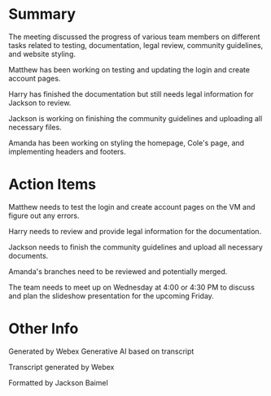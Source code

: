 # Summary

The meeting discussed the progress of various team members on different tasks related to testing, documentation, legal review, community guidelines, and website styling.

Matthew has been working on testing and updating the login and create account pages.

Harry has finished the documentation but still needs legal information for Jackson to review.

Jackson is working on finishing the community guidelines and uploading all necessary files.

Amanda has been working on styling the homepage, Cole's page, and implementing headers and footers.

# Action Items

Matthew needs to test the login and create account pages on the VM and figure out any errors.

Harry needs to review and provide legal information for the documentation.

Jackson needs to finish the community guidelines and upload all necessary documents.

Amanda's branches need to be reviewed and potentially merged.

The team needs to meet up on Wednesday at 4:00 or 4:30 PM to discuss and plan the slideshow presentation for the upcoming Friday.

# Other Info

Generated by Webex Generative AI based on transcript

Transcript generated by Webex

Formatted by Jackson Baimel
